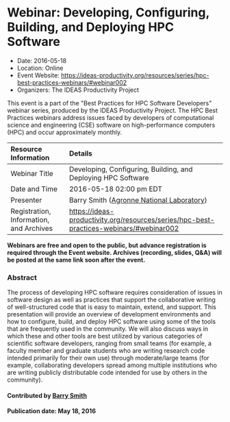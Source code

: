 













			   

<!-- Note: this label does NOT include the trailing colon -->





# Webinar: Developing, Configuring, Building, and Deploying HPC Software

- Date: 2016-05-18
- Location: Online
- Event Website: https://ideas-productivity.org/resources/series/hpc-best-practices-webinars/#webinar002
- Organizers: The IDEAS Productivity Project
			   
This event is a part of the "Best Practices for HPC Software
Developers" webinar series, produced by the IDEAS Productivity
Project. The HPC Best Practices webinars address issues faced by
developers of computational science and engineering (CSE) software on
high-performance computers (HPC) and occur approximately monthly.

Resource Information | Details
:--- | :---			   
Webinar Title | Developing, Configuring, Building, and Deploying HPC Software
Date and Time | 2016-05-18 02:00 pm EDT
Presenter | Barry Smith (<a href="http://www.anl.gov/">Agronne National Laboratory</a>)
Registration, Information, and Archives | 	<https://ideas-productivity.org/resources/series/hpc-best-practices-webinars/#webinar002>	   

**Webinars are free and open to the public, but advance registration is required through the Event website. Archives (recording, slides, Q&A) will be posted at the same link soon after the event.**

### Abstract
<p>The process of developing HPC software requires consideration of
issues in software design as well as practices that support the
collaborative writing of well-structured code that is easy to
maintain, extend, and support.  This presentation will provide an
overview of development environments and how to configure, build, and
deploy HPC software using some of the tools that are frequently used
in the community.  We will also discuss ways in which these and other
tools are best utilized by various categories of scientific software
developers, ranging from small teams (for example, a faculty member
and graduate students who are writing research code intended primarily
for their own use) through moderate/large teams (for example,
collaborating developers spread among multiple institutions who are
writing publicly distributable code intended for use by others in the
community).</p>


    

#### Contributed by [Barry Smith](https://github.com/BarrySmith "Barry Smith GitHub profile")

#### Publication date: May 18, 2016

<!---
Publish: yes
Categories: skills
Topics: online learning
Level: 2
Prerequisites: default
Aggregate: none
--->






